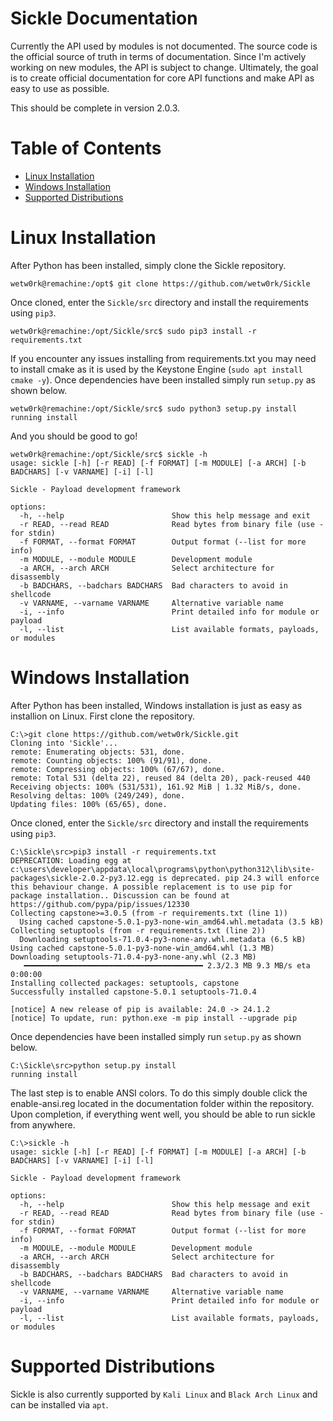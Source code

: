 # Sickle Documentation

Currently the API used by modules is not documented. The source code is the official source of truth in terms of documentation. Since I'm actively working on new modules, the API is subject to change. Ultimately, the goal is to create official documentation for core API functions and make API as easy to use as possible.

This should be complete in version 2.0.3.

# Table of Contents

- [Linux Installation](#linux-installation)
- [Windows Installation](#windows-installation)
- [Supported Distributions](#supported-distributions)

# Linux Installation

After Python has been installed, simply clone the Sickle repository.

```
wetw0rk@remachine:/opt$ git clone https://github.com/wetw0rk/Sickle
```

Once cloned, enter the `Sickle/src` directory and install the requirements using `pip3`. 

```
wetw0rk@remachine:/opt/Sickle/src$ sudo pip3 install -r requirements.txt 
```

If you encounter any issues installing from requirements.txt you may need to install cmake as it is used by the Keystone Engine (`sudo apt install cmake -y`). Once dependencies have been installed simply run `setup.py` as shown below.

```
wetw0rk@remachine:/opt/Sickle/src$ sudo python3 setup.py install
running install
```

And you should be good to go!

```
wetw0rk@remachine:/opt/Sickle/src$ sickle -h
usage: sickle [-h] [-r READ] [-f FORMAT] [-m MODULE] [-a ARCH] [-b BADCHARS] [-v VARNAME] [-i] [-l]

Sickle - Payload development framework

options:
  -h, --help                        Show this help message and exit
  -r READ, --read READ              Read bytes from binary file (use - for stdin)
  -f FORMAT, --format FORMAT        Output format (--list for more info)
  -m MODULE, --module MODULE        Development module
  -a ARCH, --arch ARCH              Select architecture for disassembly
  -b BADCHARS, --badchars BADCHARS  Bad characters to avoid in shellcode
  -v VARNAME, --varname VARNAME     Alternative variable name
  -i, --info                        Print detailed info for module or payload
  -l, --list                        List available formats, payloads, or modules
```

# Windows Installation

After Python has been installed, Windows installation is just as easy as installion on Linux. First clone the repository.

```
C:\>git clone https://github.com/wetw0rk/Sickle.git
Cloning into 'Sickle'...
remote: Enumerating objects: 531, done.
remote: Counting objects: 100% (91/91), done.
remote: Compressing objects: 100% (67/67), done.
remote: Total 531 (delta 22), reused 84 (delta 20), pack-reused 440
Receiving objects: 100% (531/531), 161.92 MiB | 1.32 MiB/s, done.
Resolving deltas: 100% (249/249), done.
Updating files: 100% (65/65), done.
```

Once cloned, enter the `Sickle/src` directory and install the requirements using `pip3`.

```
C:\Sickle\src>pip3 install -r requirements.txt
DEPRECATION: Loading egg at c:\users\developer\appdata\local\programs\python\python312\lib\site-packages\sickle-2.0.2-py3.12.egg is deprecated. pip 24.3 will enforce this behaviour change. A possible replacement is to use pip for package installation.. Discussion can be found at https://github.com/pypa/pip/issues/12330
Collecting capstone>=3.0.5 (from -r requirements.txt (line 1))
  Using cached capstone-5.0.1-py3-none-win_amd64.whl.metadata (3.5 kB)
Collecting setuptools (from -r requirements.txt (line 2))
  Downloading setuptools-71.0.4-py3-none-any.whl.metadata (6.5 kB)
Using cached capstone-5.0.1-py3-none-win_amd64.whl (1.3 MB)
Downloading setuptools-71.0.4-py3-none-any.whl (2.3 MB)
   ━━━━━━━━━━━━━━━━━━━━━━━━━━━━━━━━━━━━━━━━ 2.3/2.3 MB 9.3 MB/s eta 0:00:00
Installing collected packages: setuptools, capstone
Successfully installed capstone-5.0.1 setuptools-71.0.4

[notice] A new release of pip is available: 24.0 -> 24.1.2
[notice] To update, run: python.exe -m pip install --upgrade pip
```

Once dependencies have been installed simply run `setup.py` as shown below.

```
C:\Sickle\src>python setup.py install
running install
```

The last step is to enable ANSI colors. To do this simply double click the enable-ansi.reg located in the documentation folder within the repository. Upon completion, if everything went well, you should be able to run sickle from anywhere.

```
C:\>sickle -h
usage: sickle [-h] [-r READ] [-f FORMAT] [-m MODULE] [-a ARCH] [-b BADCHARS] [-v VARNAME] [-i] [-l]

Sickle - Payload development framework

options:
  -h, --help                        Show this help message and exit
  -r READ, --read READ              Read bytes from binary file (use - for stdin)
  -f FORMAT, --format FORMAT        Output format (--list for more info)
  -m MODULE, --module MODULE        Development module
  -a ARCH, --arch ARCH              Select architecture for disassembly
  -b BADCHARS, --badchars BADCHARS  Bad characters to avoid in shellcode
  -v VARNAME, --varname VARNAME     Alternative variable name
  -i, --info                        Print detailed info for module or payload
  -l, --list                        List available formats, payloads, or modules
```

# Supported Distributions

Sickle is also currently supported by `Kali Linux` and `Black Arch Linux` and can be installed via `apt`.